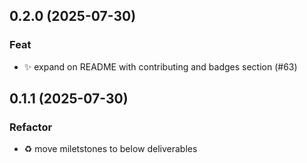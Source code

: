 ## 0.2.0 (2025-07-30)

### Feat

- :sparkles: expand on README with contributing and badges section (#63)

## 0.1.1 (2025-07-30)

### Refactor

- :recycle: move miletstones to below deliverables
